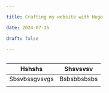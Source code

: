 ```yaml
---

title: Crafting my website with Hugo

date: 2024-07-25

draft: false

---
```



```plain text

```

 | Hshshs | Shsvsvsv | 
 | ---- | ---- | 
 | Sbsvbssgvsvgs | Bsbsbbsbsbs | 
 |  |  | 

